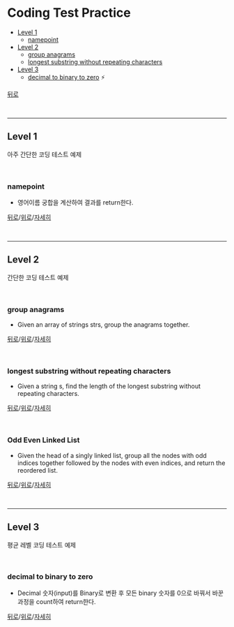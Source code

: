 # Coding Test Practice

* [Level 1](#Level-1)
  * [namepoint](#namepoint)
* [Level 2](#Level-2)
  * [group anagrams](#group-anagrams)
  * [longest substring without repeating characters](#longest-substring-without-repeating-characters)
* [Level 3](#Level-3)
  * [decimal to binary to zero](#decimal-to-binary-to-zero) :zap:

[뒤로](https://github.com/jhun0514/Today_I_Learn)

</br>

---

## Level 1

아주 간단한 코딩 테스트 예제

</br>

### namepoint

- 영어이름 궁합을 계산하여 결과를 return한다.

[뒤로](https://github.com/jhun0514/Today_I_Learn)/[위로](#Coding-Test-Practice)/[자세히](https://github.com/jhun0514/Today_I_Learn/blob/master/Coding_Test_Practice/1_namepoint.md)

</br>

---

## Level 2

간단한 코딩 테스트 예제

</br>

### group anagrams

- Given an array of strings strs, group the anagrams together.

[뒤로](https://github.com/jhun0514/Today_I_Learn)/[위로](#Coding-Test-Practice)/[자세히](https://github.com/jhun0514/Today_I_Learn/blob/master/Coding_Test_Practice/2_Group_Anagrams.md)

</br>

### longest substring without repeating characters

- Given a string s, find the length of the longest substring without repeating characters.

[뒤로](https://github.com/jhun0514/Today_I_Learn)/[위로](#Coding-Test-Practice)/[자세히](https://github.com/jhun0514/Today_I_Learn/blob/master/Coding_Test_Practice/2_Longest_Substring_Without_Repeating_Characters.md)

</br>

### Odd Even Linked List

- Given the head of a singly linked list, group all the nodes with odd indices together followed by the nodes with even indices, and return the reordered list.

[뒤로](https://github.com/jhun0514/Today_I_Learn)/[위로](#Coding-Test-Practice)/[자세히](https://github.com/jhun0514/Today_I_Learn/blob/master/Coding_Test_Practice/2_Odd_Even_Linked_List.md)

</br>

---

## Level 3

평균 레벨 코딩 테스트 예제

</br>

### decimal to binary to zero

- Decimal 숫자(input)를 Binary로 변환 후 모든 binary 숫자를 0으로 바꿔서 바꾼과정을 count하여 return한다.

[뒤로](https://github.com/jhun0514/Today_I_Learn)/[위로](#Coding-Test-Practice)/[자세히](https://github.com/jhun0514/Today_I_Learn/blob/master/Coding_Test_Practice/3_Decimal%20to%20Binary%20to%20Zero%20with%20Python.md)

</br>
